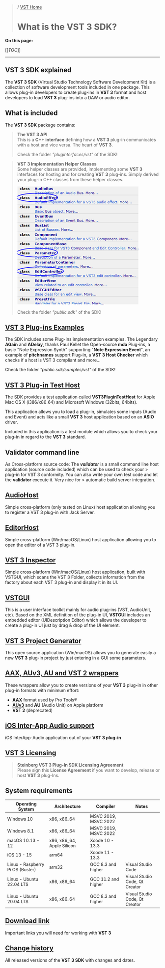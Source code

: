 >/ [VST Home](../)
>
># What is the VST 3 SDK?

**On this page:**

[[_TOC_]]

---

## VST 3 SDK explained

The **VST 3 SDK** (Virtual Studio Technology Software Development Kit) is a collection of software development tools included in one package. This allows plug-in developers to create plug-ins in **VST 3** format and host developers to load **VST 3** plug-ins into a DAW or audio editor.

## What is included

The **VST 3 SDK** package contains:

>**The VST 3 API**\
>This is a **C++ interface** defining how a **VST 3** plug-in communicates with a host and vice versa. The heart of **VST 3**.
>
>Check the folder *"pluginterfaces/vst"* of the SDK!

>**VST 3 Implementation Helper Classes**\
>Some helper classes are provided, implementing some **VST 3** interfaces for hosting and for creating **VST 3** plug-ins. Simply derived your plug-in C++ classes from these helper classes.
>
>![what_if_1](../../resources/what_is_1.png)
>
>Check the folder *"public.sdk"* of the SDK!

## [VST 3 Plug-ins Examples](../What+is+the+VST+3+SDK/Plug-in+Examples.md)

The SDK includes some Plug-ins implementation examples. The Legendary **AGain** and **ADelay**, thanks Paul Kellet the Open-source **mda** Plug-ins, a basic "Note Expression Synth" supporting "**Note Expression Event**", an example of **pitchnames** support Plug-in, a **VST 3 Host Checker** which checks if a host is VST 3 compliant and more...

Check the folder *"public.sdk/samples/vst"* of the SDK!

## [VST 3 Plug-in Test Host](../What+is+the+VST+3+SDK/Plug-in+Test+Host.md)

The SDK provides a test application called **VST3PluginTestHost** for Apple Mac OS X (i386/x86_64) and Microsoft Windows (32bits, 64bits).

This application allows you to load a plug-in, simulates some inputs (Audio and Event) and acts like a small **VST 3** host application based on an **ASIO** driver.

Included in this application is a test module which allows you to check your plug-in in regard to the **VST 3** standard.

## Validator command line

As Cross-platform source code:
The ***validator*** is a small command line host application (source code included) which can be used to check your > plug-in for VST 3 conformity. You can also write your own test code and let the **validator** execute it. Very nice for > automatic build server integration.

## [AudioHost](./AudioHost.md)

Simple cross-platform (only tested on Linux) host application allowing you to register a VST 3 plug-in with Jack Server.

## [EditorHost](./EditorHost.md)

Simple cross-platform (Win/macOS/Linux) host application allowing you to open the editor of a VST 3 plug-in.

## [VST 3 Inspector](./VST3Inspector.md)

Simple cross-platform (Win/macOS/Linux) host application, built with VSTGUI, which scans the VST 3 Folder, collects information from the factory about each VST 3 plug-in and display it in its UI.

## [VSTGUI](../What+is+the+VST+3+SDK/VSTGUI.md)

This is a user interface toolkit mainly for audio plug-ins (VST, AudioUnit, etc). Based on the XML definition of the plug-in UI, **VSTGUI** includes an embedded editor (UIDescription Editor) which allows the developer to create a plug-in UI just by drag & drop of the UI element.

## [VST 3 Project Generator](../What+is+the+VST+3+SDK/Project+Generator.md)

This open source application (Win/macOS) allows you to generate easily a new **VST 3** plug-in project by just entering in a GUI some parameters.

## [AAX, AUv3, AU and VST 2 wrappers](../What+is+the+VST+3+SDK/Wrappers/Index.md)

These wrappers allow you to create versions of your **VST 3** plug-in in other plug-in formats with minimum effort:
- **[AAX](http://apps.avid.com/aax-portal/)** format used by Pro Tools®
- **[AUv3](https://developer.apple.com/documentation/audiotoolbox)** and **AU** (Audio Unit) on Apple platform
- **VST 2** (deprecated)

## [iOS Inter-App Audio support](../What+is+the+VST+3+SDK/iOS+Inter-App+Audio+support.md)

iOS InterApp-Audio application out of your **VST 3 plug-in**

## [VST 3 Licensing](../VST+3+Licensing/Index.md)

>**Steinberg VST 3 Plug-In SDK Licensing Agreement**\
>Please sign this **License Agreement** if you want to develop, release or host **VST 3** plug-Ins.

## System requirements

| Operating System                  | Architecture                  | Compiler              | Notes                             |
| --------------------------------- | ----------------------------- | --------------------- | --------------------------------- |
| Windows 10                        | x86, x86_64                   | MSVC 2019, MSVC 2022  |                                   |
| Windows 8.1                       | x86, x86_64                   | MSVC 2019, MSVC 2022  |                                   |
| macOS 10.13 - 12                  | x86, x86_64, Apple Silicon    | Xcode 10 - 13.3       |                                   |
| iOS 13 - 15                       | arm64                         | Xcode 11 - 13.3       |                                   |
| Linux - Raspberry Pi OS (Buster)  | arm32                         | GCC 8.3 and higher    | Visual Studio Code                |
| Linux - Ubuntu 22.04 LTS          | x86, x86_64                   | GCC 11.2 and higher   | Visual Studio Code, Qt Creator    |
| Linux - Ubuntu 20.04 LTS          | x86, x86_64                   | GCC 8.3 and higher    | Visual Studio Code, Qt Creator    |

## [Download link](../Getting+Started/Links.md)

Important links you will need for working with **VST 3**

## [Change history](../Technical+Documentation/Change+History/Index.md)

All released versions of the **VST 3 SDK** with changes and dates.
